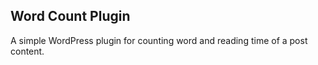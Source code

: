 ## Word Count Plugin

A simple WordPress plugin for counting word and reading time of a post content. 
